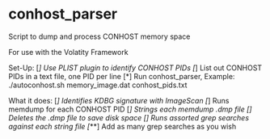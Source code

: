 # conhost_parser
Script to dump and process CONHOST memory space

For use with the Volatity Framework

Set-Up:
[*]  Use PLIST plugin to identify CONHOST PIDs
[*]  List out CONHOST PIDs in a text file, one PID per line
[*]  Run conhost_parser, Example: ./autoconhost.sh memory_image.dat conhost_pids.txt

What it does:
[*]  Identifies KDBG signature with ImageScan
[*]  Runs memdump for each CONHOST PID
[*]  Strings each memdump *.dmp file
[*]  Deletes the *.dmp file to save disk space
[*]  Runs assorted grep searches against each string file
[***]  Add as many grep searches as you wish

